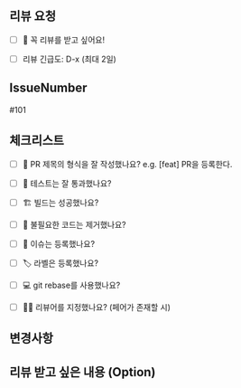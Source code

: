 ## 리뷰 요청
- [ ] 🙋 꼭 리뷰를 받고 싶어요!
- [ ] 리뷰 긴급도: D-x (최대 2일)


## IssueNumber 

#101


## 체크리스트

- [ ] 🔀 PR 제목의 형식을 잘 작성했나요? e.g. [feat] PR을 등록한다.
- [ ] 💯 테스트는 잘 통과했나요?
- [ ] 🏗️ 빌드는 성공했나요?
- [ ] 🧹 불필요한 코드는 제거했나요?
- [ ] 💭 이슈는 등록했나요?
- [ ] 🏷️ 라벨은 등록했나요?
- [ ] 💻 git rebase를 사용했나요?
- [ ] 🙇‍♂️ 리뷰어를 지정했나요? (페어가 존재할 시)


## 변경사항


## 리뷰 받고 싶은 내용 (Option)

